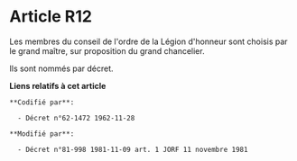 # Article R12

Les membres du conseil de l'ordre de la Légion d'honneur sont choisis par le grand maître, sur proposition du grand
chancelier.

Ils sont nommés par décret.

**Liens relatifs à cet article**

	**Codifié par**:

	  - Décret n°62-1472 1962-11-28

	**Modifié par**:

	  - Décret n°81-998 1981-11-09 art. 1 JORF 11 novembre 1981
